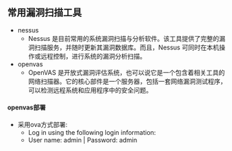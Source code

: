 ## 常用漏洞扫描工具
- nessus
  - Nessus 是目前常用的系统漏洞扫描与分析软件。该工具提供了完整的漏洞扫描服务，并随时更新其漏洞数据库。而且，Nessus 可同时在本机操作或远程控制，进行系统的漏洞分析扫描。
- openvas
  - OpenVAS 是开放式漏洞评估系统，也可以说它是一个包含着相关工具的网络扫描器。它的核心部件是一个服务器，包括一套网络漏洞测试程序，可以检测远程系统和应用程序中的安全问题。

#### openvas部署
- 采用ova方式部署:
  - Log in using the following login information:
  - User name: admin | Password: admin

